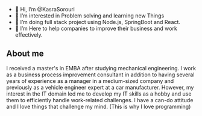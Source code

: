 - 👋 Hi, I’m @KasraSorouri
- 👀 I’m interested in Problem solving and learning new Things
- 🌱 I’m doing full stack project using Node.js, SpringBoot and React. 
- 💞️ I’m Here to help companies to improve their business and work effectively.

<h2>About me</h2>
I received a master's in EMBA after studying mechanical engineering. I work as a business process improvement consultant in addition to having several years of experience as a manager in a medium-sized company and previously as a vehicle engineer expert at a car manufacturer. However, my interest in the IT domain led me to develop my IT skills as a hobby and use them to efficiently handle work-related challenges.
I have a can-do attitude and I love things that challenge my mind. (This is why I love programming)

<!--
KasraSorouri/KasraSorouri is a ✨ special ✨ repository because its `README.md` (this file) appears on your GitHub profile.
You can click the Preview link to take a look at your changes.
--->
